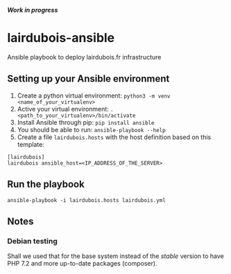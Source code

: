 ***Work in progress***

# lairdubois-ansible
Ansible playbook to deploy lairdubois.fr infrastructure

## Setting up your Ansible environment

1. Create a python virtual environment: `python3 -m venv <name_of_your_virtualenv>`
2. Active your virtual environment: `. <path_to_your_virtualenv>/bin/activate`
3. Install Ansible through pip: `pip install ansible`
4. You should be able to run: `ansible-playbook --help`
5. Create a file `lairdubois.hosts` with the host definition based on this template:

```
[lairdubois]
lairdubois ansible_host=<IP_ADDRESS_OF_THE_SERVER>
```

## Run the playbook

```
ansible-playbook -i lairdubois.hosts lairdubois.yml
```
## Notes

### Debian testing
Shall we used that for the base system instead of the *stable* version to have PHP 7.2 and more up-to-date packages (composer).
